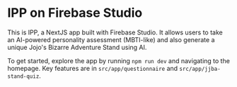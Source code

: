 
# IPP on Firebase Studio

This is IPP, a NextJS app built with Firebase Studio. It allows users to take an AI-powered personality assessment (MBTI-like) and also generate a unique Jojo's Bizarre Adventure Stand using AI.

To get started, explore the app by running `npm run dev` and navigating to the homepage. Key features are in `src/app/questionnaire` and `src/app/jjba-stand-quiz`.
